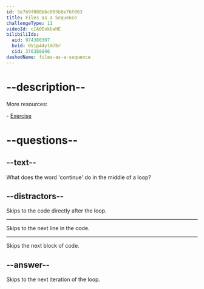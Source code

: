 ```yaml
---
id: 5e7b9f080b6c005b0e76f063
title: Files as a Sequence
challengeType: 11
videoId: cIA0EokbaHE
bilibiliIds:
  aid: 974380307
  bvid: BV1p44y1m7br
  cid: 376388846
dashedName: files-as-a-sequence
---
```


# --description--

More resources:

\- <a href="https://www.youtube.com/watch?v=il1j4wkte2E" target="_blank" rel="noopener noreferrer nofollow">Exercise</a>

# --questions--

## --text--

What does the word 'continue' do in the middle of a loop?

## --distractors--

Skips to the code directly after the loop.

---

Skips to the next line in the code.

---

Skips the next block of code.

## --answer--

Skips to the next iteration of the loop.

